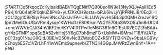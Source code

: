 $START$/3o5fkqocZcKyjbaldBABVTQgENiff7Q900eo6N9e13Ny9QJyAsIHEd5P9KjXrQ64ahRf0qkuZ8Pv8+yLfZKkCH9osta+bRJ/6iwLyYjPPRNLl8r0Eq2lHlzCL12gy109iR8yrPewI9Ncx7JklJvIFA+URLLUWyvvHr5BL3p0QMHZreJw19Qlpn2Me6OuUGaVRm4ysqe1KWHcDzES0KismrWGYE70tpSWXO8u1mBrUtD4+qncWWVbC/Ji34hVlKF2nu/KYV4I0TPwRcM6G381n6GfEsUR7ECZt3bBAti+gY4zGTMP1opqSdBA52vhHbj5Y6gC7bh8mzFG+UsMW+l9MmJF18/fVJA7zpC13zg01NsJG0QltL0BE/vD50XvNcBZWsbEOZxRSIYTj12KNZy+9baLkG9VycEhoybES7c1VZrLhF41wWEmx9upnevb/ZTN3Ii4GGpJMWRzZwn6hY+1A==$END$